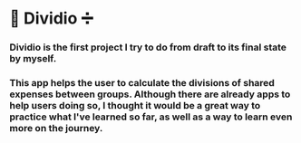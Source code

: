 # 📲 Dividio ➗

### Dividio is the first project I try to do from draft to its final state by myself. 

### This app helps the user to calculate the divisions of shared expenses between groups. Although there are already apps to help users doing so, I thought it would be a great way to practice what I've learned so far, as well as a way to learn even more on the journey.
